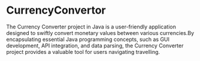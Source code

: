 # CurrencyConvertor
The Currency Converter project in Java is a user-friendly application designed to swiftly convert monetary values between various currencies.By encapsulating essential Java programming concepts, such as GUI development, API integration, and data parsing, the Currency Converter project provides a valuable tool for users navigating  travelling.
